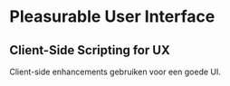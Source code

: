 # Pleasurable User Interface


## Client-Side Scripting for UX
Client-side enhancements gebruiken voor een goede UI.




<!--

Teams gaan de Figma prototypes bekijken en beoordelen. 

Ook naar elkaars prototype kijken, misschien hiermee beginnen? Daarna in teams verder.

Daarna uitdenken hoe ze dit kunnen maken met een breakdown/pseudocode van de wireflow/screenflow < bespreken met docent (hier kunnen we studenten helpen met client-side scripting, hoe pak je dit nou aan in js + css? Over het algemeen 'gewoon' met het 3 stappenplan van js. Dus niet gaan googlen nu of llm-en, maar zelf bedenken)


Daarna feature branch maken en coderen.


https://frontendmasters.com/blog/reanimating-the-css-day-buttons/


-->